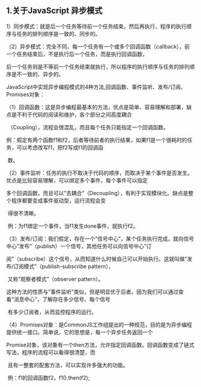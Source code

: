 ## 1.关于JavaScript 异步模式

1）同步模式：就是后一个任务等待前一个任务结束，然后再执行，程序的执行顺序与任务的排列顺序是一致的、同步的。

（2）异步模式：完全不同，每一个任务有一个或多个回调函数（callback），前一个任务结束后，不是执行后一个任务，而是执行回调函数，

​              后一个任务则是不等前一个任务结束就执行，所以程序的执行顺序与任务的排列顺序是不一致的、异步的。

JavaScript中实现异步编程模式的4种方法,回调函数、事件监听、发布/订阅、Promises对象：

（1）回调函数：这是异步编程最基本的方法，优点是简单、容易理解和部署，缺点是不利于代码的阅读和维护，各个部分之间高度耦合

​            （Coupling），流程会很混乱，而且每个任务只能指定一个回调函数。

​             例：假定有两个函数f1和f2，后者等待前者的执行结果，如果f1是一个很耗时的任务，可以考虑改写f1，把f2写成f1的回调函

​             数。

（2）事件监听：任务的执行不取决于代码的顺序，而取决于某个事件是否发生。优点是比较容易理解，可以绑定多个事件，每个事件可以指定

​              多个回调函数，而且可以”去耦合”（Decoupling），有利于实现模块化。缺点是整个程序都要变成事件驱动型，运行流程会变

​              得很不清晰。

​              例：为f1绑定一个事件，当f1发生done事件，就执行f2。

（3）发布/订阅：我们假定，存在一个”信号中心”，某个任务执行完成，就向信号中心”发布”（publish）一个信号，其他任务可以向信号中心”订

​              阅”（subscribe）这个信号，从而知道什么时候自己可以开始执行。这就叫做”发布/订阅模式”（publish-subscribe pattern），

​              又称”观察者模式”（observer pattern）。

​              这种方法的性质与”事件监听”类似，但是明显优于后者。因为我们可以通过查看”消息中心”，了解存在多少信号、每个信号

​              有多少订阅者，从而监控程序的运行。

（4）Promises对象：是CommonJS工作组提出的一种规范，目的是为异步编程提供统一接口。简单说，它的思想是，每一个异步任务返回一个

​                 Promise对象，该对象有一个then方法，允许指定回调函数。回调函数变成了链式写法，程序的流程可以看得很清楚，而

​                 且有一整套的配套方法，可以实现许多强大的功能。

​                 例：f1的回调函数f2，f1().then(f2);

